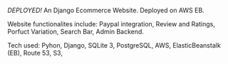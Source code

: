 *DEPLOYED!* An Django Ecommerce Website. Deployed on AWS EB.

Website functionalites include: Paypal integration, Review and Ratings, Porfuct Variation, Search Bar, Admin Backend.

Tech used: Pyhon, Django, SQLite 3, PostgreSQL, AWS, ElasticBeanstalk (EB), Route 53, S3, 
